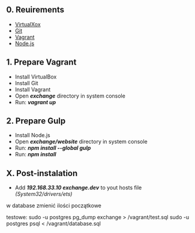 ## 0. Reuirements
 * [VirtualXox](https://www.virtualbox.org/)
 * [Git](https://git-scm.com/download/win)
 * [Vagrant](https://www.vagrantup.com/)
 * [Node.js](https://nodejs.org/)


## 1. Prepare Vagrant
 * Install VirtualBox
 * Install Git
 * Install Vagrant
 * Open __*exchange*__ directory in system console
 * Run: __*vagrant up*__
 
 
## 2. Prepare Gulp
 * Install Node.js
 * Open __*exchange/website*__ directory in system console
 * Run: __*npm install --global gulp*__
 * Run: __*npm install*__
 
 
 ## X. Post-instalation
  * Add __*192.168.33.10 exchange.dev*__ to yout hosts file *(System32/drivers/ets)*
 



 w database zmienić ilości początkowe





testowe:
 sudo -u postgres pg_dump exchange > /vagrant/test.sql
 sudo -u postgres psql < /vagrant/database.sql
